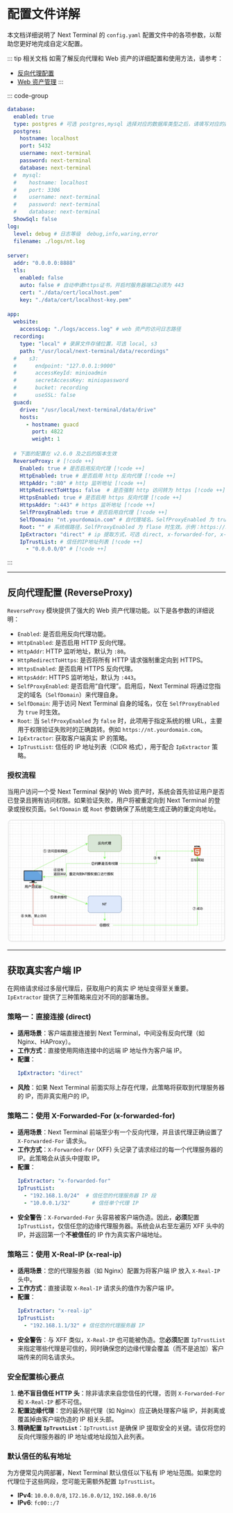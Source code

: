# 配置文件详解

本文档详细说明了 Next Terminal 的 `config.yaml` 配置文件中的各项参数，以帮助您更好地完成自定义配置。

::: tip 相关文档
如需了解反向代理和 Web 资产的详细配置和使用方法，请参考：
- [反向代理配置](./reverse-proxy.md)
- [Web 资产管理](../usage/website.md)
:::

::: code-group 

```yaml [config.yaml]
database:
  enabled: true
  type: postgres # 可选 postgres,mysql 选择对应的数据库类型之后，请填写对应的数据库配置
  postgres:
    hostname: localhost
    port: 5432
    username: next-terminal
    password: next-terminal
    database: next-terminal
  #  mysql:
  #    hostname: localhost
  #    port: 3306
  #    username: next-terminal
  #    password: next-terminal
  #    database: next-terminal
  ShowSql: false
log:
  level: debug # 日志等级  debug,info,waring,error
  filename: ./logs/nt.log

server:
  addr: "0.0.0.0:8888"
  tls:
    enabled: false
    auto: false # 自动申请https证书，开启时服务器端口必须为 443
    cert: "./data/cert/localhost.pem"
    key: "./data/cert/localhost-key.pem"

app:
  website:
    accessLog: "./logs/access.log" # web 资产的访问日志路径
  recording:
    type: "local" # 录屏文件存储位置，可选 local, s3
    path: "/usr/local/next-terminal/data/recordings"
  #    s3:
  #      endpoint: "127.0.0.1:9000"
  #      accessKeyId: minioadmin
  #      secretAccessKey: miniopassword
  #      bucket: recording
  #      useSSL: false
  guacd:
    drive: "/usr/local/next-terminal/data/drive"
    hosts:
      - hostname: guacd
        port: 4822
        weight: 1

  # 下面的配置在 v2.6.0 及之后的版本生效
  ReverseProxy: # [!code ++]
    Enabled: true # 是否启用反向代理 [!code ++]
    HttpEnabled: true # 是否启用 http 反向代理 [!code ++]
    HttpAddr: ":80" # http 监听地址 [!code ++]
    HttpRedirectToHttps: false  # 是否强制 http 访问转为 https [!code ++]
    HttpsEnabled: true # 是否启用 https 反向代理 [!code ++]
    HttpsAddr: ":443" # https 监听地址 [!code ++]
    SelfProxyEnabled: true # 是否启用自代理 [!code ++]
    SelfDomain: "nt.yourdomain.com" # 自代理域名，SelfProxyEnabled 为 true 时生效 [!code ++]
    Root: "" # 系统根路径，SelfProxyEnabled 为 flase 时生效。示例：https://nt.yourdomain.com [!code ++]
    IpExtractor: "direct" # ip 提取方式，可选 direct, x-forwarded-for, x-real-ip [!code ++]
    IpTrustList: # 信任的IP地址列表 [!code ++]
      - "0.0.0.0/0" # [!code ++]
```
:::

---

## 反向代理配置 (ReverseProxy)

`ReverseProxy` 模块提供了强大的 Web 资产代理功能。以下是各参数的详细说明：

-   `Enabled`: 是否启用反向代理功能。
-   `HttpEnabled`: 是否启用 HTTP 反向代理。
-   `HttpAddr`: HTTP 监听地址，默认为 `:80`。
-   `HttpRedirectToHttps`: 是否将所有 HTTP 请求强制重定向到 HTTPS。
-   `HttpsEnabled`: 是否启用 HTTPS 反向代理。
-   `HttpsAddr`: HTTPS 监听地址，默认为 `:443`。
-   `SelfProxyEnabled`: 是否启用“自代理”。启用后，Next Terminal 将通过您指定的域名（`SelfDomain`）来代理自身。
-   `SelfDomain`: 用于访问 Next Terminal 自身的域名，仅在 `SelfProxyEnabled` 为 `true` 时生效。
-   `Root`: 当 `SelfProxyEnabled` 为 `false` 时，此项用于指定系统的根 URL，主要用于权限验证失败时的正确跳转。例如 `https://nt.yourdomain.com`。
-   `IpExtractor`: 获取客户端真实 IP 的策略。
-   `IpTrustList`: 信任的 IP 地址列表（CIDR 格式），用于配合 `IpExtractor` 策略。

### 授权流程

当用户访问一个受 Next Terminal 保护的 Web 资产时，系统会首先验证用户是否已登录且拥有访问权限。如果验证失败，用户将被重定向到 Next Terminal 的登录或授权页面。`SelfDomain` 或 `Root` 参数确保了系统能生成正确的重定向地址。

![反向代理授权流程图](images/rp.png)

---

## 获取真实客户端 IP

在网络请求经过多层代理后，获取用户的真实 IP 地址变得至关重要。`IpExtractor` 提供了三种策略来应对不同的部署场景。

### 策略一：直接连接 (direct)

-   **适用场景**：客户端直接连接到 Next Terminal，中间没有反向代理（如 Nginx、HAProxy）。
-   **工作方式**：直接使用网络连接中的远端 IP 地址作为客户端 IP。
-   **配置**：
    ```yaml
    IpExtractor: "direct"
    ```
-   **风险**：如果 Next Terminal 前面实际上存在代理，此策略将获取到代理服务器的 IP，而非真实用户的 IP。

### 策略二：使用 X-Forwarded-For (x-forwarded-for)

-   **适用场景**：Next Terminal 前端至少有一个反向代理，并且该代理正确设置了 `X-Forwarded-For` 请求头。
-   **工作方式**：`X-Forwarded-For` (XFF) 头记录了请求经过的每一个代理服务器的 IP。此策略会从该头中提取 IP。
-   **配置**：
    ```yaml
    IpExtractor: "x-forwarded-for"
    IpTrustList:
      - "192.168.1.0/24"  # 信任您的代理服务器 IP 段
      - "10.0.0.1/32"       # 信任单个代理 IP
    ```
-   **安全警告**：`X-Forwarded-For` 头容易被客户端伪造。因此，**必须**配置 `IpTrustList`，仅信任您的边缘代理服务器。系统会从右至左遍历 XFF 头中的 IP，并返回第一个**不被信任**的 IP 作为真实客户端地址。

### 策略三：使用 X-Real-IP (x-real-ip)

-   **适用场景**：您的代理服务器（如 Nginx）配置为将客户端 IP 放入 `X-Real-IP` 头中。
-   **工作方式**：直接读取 `X-Real-IP` 请求头的值作为客户端 IP。
-   **配置**：
    ```yaml
    IpExtractor: "x-real-ip"
    IpTrustList:
      - "192.168.1.1/32" # 信任您的代理服务器 IP
    ```
-   **安全警告**：与 XFF 类似，`X-Real-IP` 也可能被伪造。您**必须**配置 `IpTrustList` 来指定哪些代理是可信的，同时确保您的边缘代理会覆盖（而不是追加）客户端传来的同名请求头。

### 安全配置核心要点

1.  **绝不盲目信任 HTTP 头**：除非请求来自您信任的代理，否则 `X-Forwarded-For` 和 `X-Real-IP` 都不可信。
2.  **配置边缘代理**：您的最外层代理（如 Nginx）应正确处理客户端 IP，并剥离或覆盖掉由客户端伪造的 IP 相关头部。
3.  **精确配置 `IpTrustList`**：`IpTrustList` 是确保 IP 提取安全的关键。请仅将您的反向代理服务器的 IP 地址或地址段加入此列表。

### 默认信任的私有地址

为方便常见内网部署，Next Terminal 默认信任以下私有 IP 地址范围。如果您的代理位于这些网段，您可能无需额外配置 `IpTrustList`。

-   **IPv4**: `10.0.0.0/8`, `172.16.0.0/12`, `192.168.0.0/16`
-   **IPv6**: `fc00::/7`
